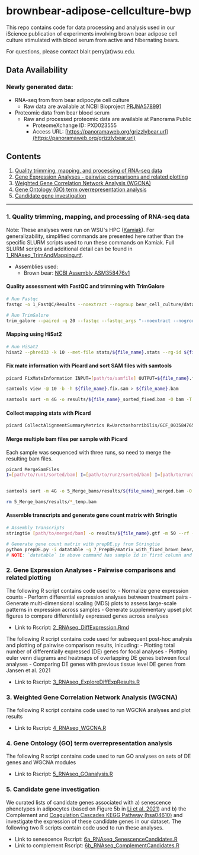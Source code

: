 # brownbear-adipose-cellculture-bwp
This repo contains code for data processing and analysis used in our iScience publication of experiments involving brown bear adipose cell culture stimulated with blood serum from active and hibernating bears. 

For questions, please contact blair.perry(at)wsu.edu.

## Data Availability
### Newly generated data:
- RNA-seq from from bear adipocyte cell culture
	- Raw data are available at NCBI Bioproject [PRJNA578991](https://www.ncbi.nlm.nih.gov/bioproject/PRJNA578991)
- Proteomic data from bear blood serum
	- Raw and processed proteomic data are available at Panorama Public
		- ProteomeXchange ID: PXD023555
		- Access URL: [https://panoramaweb.org/grizzlybear.url](https://panoramaweb.org/grizzlybear.url)

## Contents
1. [Quality trimming, mapping, and processing of RNA-seq data](#1-brownbear-adipose-cellculture-bwp#1-quality-trimming-mapping-and-processing-of-rna-seq-data)
2. [Gene Expression Analyses - pairwise comparisons and related plotting](#2-gene-expression-analyses---pairwise-comparisons-and-related-plotting)
3. [Weighted Gene Correlation Network Analysis (WGCNA)](#3-weighted-gene-correlation-network-analysis-wgcna)
4. [Gene Ontology (GO) term overrepresentation analysis](#4-gene-ontology-go-term-overrepresentation-analysis)
5. [Candidate gene investigation](#5-candidate-gene-investigation)

---
### 1. Quality trimming, mapping, and processing of RNA-seq data
Note: These analyses were run on WSU's HPC ([Kamiak](https://hpc.wsu.edu/)). For generalizability, simplified commands are presented here rather than the specific SLURM scripts used to run these commands on Kamiak. Full SLURM scripts and additional detail can be found in [1_RNAseq_TrimAndMapping.rtf](https://github.com/blairperry/brownbear-adipose-cellculture-bwp/blob/main/3_analyses/1_RNAseq_TrimAndMapping.rtf).
- Assemblies used:
	- Brown bear: [NCBI Assembly ASM358476v1](https://www.ncbi.nlm.nih.gov/assembly/GCF_003584765.1/)

#### Quality assessment with FastQC and trimming with TrimGalore
```bash
# Run Fastqc
fastqc -o 1_FastQC/Results --noextract --nogroup bear_cell_culture/data/*fastq.gz

# Run TrimGalore
trim_galore --paired -q 20 --fastqc --fastqc_args "--noextract --nogroup --outdir 2_TrimGalore/fastqc/" --stringency 5 --illumina --length 50 -o trimmed_reads/ --clip_R1 12 --clip_R2 12 [path/to/read1] [path/to/read2]
```

#### Mapping using HiSat2
```bash
# Run HiSat2
hisat2 --phred33 -k 10 --met-file stats/${file_name}.stats --rg-id ${file_name} --rg SM:${file_name} --rg PL:illumina -p 1 --rna-strandness RF --fr --dta --un-conc-gz unmapped/${file_name}.unmapped -x Uarctoshorribilis/Uarctoshorribilis-genomic -1 [path/to/trimmed/read1] -2 [path/to/trimmed/read2] -S ${file_name}.sam

```

#### Fix mate information with Picard and sort SAM files with samtools
```bash
picard FixMateInformation INPUT=[path/to/samfile] OUTPUT=${file_name}.fix.sam VALIDATION_STRINGENCY=SILENT

samtools view -@ 10 -b -h ${file_name}.fix.sam > ${file_name}.bam

samtools sort -m 4G -o results/${file_name}_sorted_fixed.bam -O bam -T ${file_name} -@ 10 ${file_name}.bam
```

#### Collect mapping stats with Picard
```bash
picard CollectAlignmentSummaryMetrics R=Uarctoshorribilis/GCF_003584765.1_ASM358476v1_genomic.fna I=[path/to/sorted/bam] O=4_Fix_sort_bam/picard_mapping_stats/picard_output/${file_name}_alignmentsummarymetrics
```

#### Merge multiple bam files per sample with Picard
Each sample was sequenced with three runs, so need to merge the resulting bam files.
```bash
picard MergeSamFiles
I=[path/to/run1/sorted/bam] I=[path/to/run2/sorted/bam] I=[path/to/run3/sorted/bam] O=5_Merge_bams/results/${file_name}_temp.bam
  

samtools sort -m 4G -o 5_Merge_bams/results/${file_name}_merged.bam -O bam -T ${file_name} -@ 10 5_Merge_bams/results/${file_name}_temp.bam

rm 5_Merge_bams/results/*_temp.bam
```

#### Assemble transcripts and generate gene count matrix with Stringtie
```bash
# Assembly transcripts
stringtie [path/to/merged/bam] -o results/${file_name}.gtf -m 50 --rf -e -B -c 10 -p 2 Uarctoshorribilis/GCF_003584765.1_ASM358476v1_modified_mito.gff

# Generate gene count matrix with prepDE.py from Stringtie
python prepDE.py -i datatable -g 7_PrepDE/matrix_with_fixed_brown_bear/gene_count_matrix.csv -t 7_PrepDE/matrix_with_fixed_brown_bear/transcript_count_matrix.csv -l 88
# NOTE: `datatable` in above command has sample id in first column and path to the corresponding Stringtie result GTF file in the second column 

```

### 2. Gene Expression Analyses - Pairwise comparisons and related plotting
The following R script contains code used to:
	- Normalize gene expression counts
	- Perform differential expression analyses between treatment pairs
	- Generate multi-dimensional scaling (MDS) plots to assess large-scale patterns in expression across samples
	- Generate supplementary upset plot figures to compare differentially expressed genes across analyses
- Link to Rscript: [2_RNAseq_DiffExpression.Rmd](https://github.com/blairperry/brownbear-adipose-cellculture-bwp/blob/main/3_analyses/2_RNAseq_DiffExpression.Rmd)

The following R script contains code used for subsequent post-hoc analysis and plotting of pairwise comparison results, inlcuding:
	- Plotting total number of differentially expressed (DE) genes for focal analyses
	- Plotting euler venn diagrams and heatmaps of overlapping DE genes between focal analyses
	- Comparing DE genes with previous tissue level DE genes from Jansen et al. 2021
- Link to Rscript: [3_RNAseq_ExploreDiffExpResults.R](https://github.com/blairperry/brownbear-adipose-cellculture-bwp/blob/main/3_analyses/3_RNAseq_ExploreDiffExpResults.R)

### 3. Weighted Gene Correlation Network Analysis (WGCNA)
The following R script contains code used to run WGCNA analyses and plot results
- Link to Rscript: [4_RNAseq_WGCNA.R](https://github.com/blairperry/brownbear-adipose-cellculture-bwp/tree/main/3_analyses#:~:text=5%20minutes%20ago-,4_RNAseq_WGCNA.R,-initial%20commit)

### 4. Gene Ontology (GO) term overrepresentation analysis
The following R script contains code used to run GO analyses on sets of DE genes and WGCNA modules
- Link to Rscript: [5_RNAseq_GOanalysis.R](https://github.com/blairperry/brownbear-adipose-cellculture-bwp/blob/main/3_analyses/5_RNAseq_GOanalysis.R)

### 5. Candidate gene investigation
We curated lists of candidate genes associated with a) senescence phenotypes in adipocytes (based on Figure 5b in [Li et al. 2021](https://www.nature.com/articles/s41591-021-01501-8)) and b) the Complement and [Coagulation Cascades KEGG Pathway (hsa04610)](https://www.genome.jp/pathway/hsa04610) and investigate the expression of these candidate genes in our dataset. The following two R scripts contain code used to run these analyses.
- Link to senescence Rscript: [6a_RNAseq_SenescenceCandidates.R](https://github.com/blairperry/brownbear-adipose-cellculture-bwp/blob/main/3_analyses/6a_RNAseq_SenescenceCandidates.R)
- Link to complement Rscript: [6b_RNAseq_ComplementCandidates.R](https://github.com/blairperry/brownbear-adipose-cellculture-bwp/blob/main/3_analyses/6b_RNAseq_ComplementCandidates.R)
